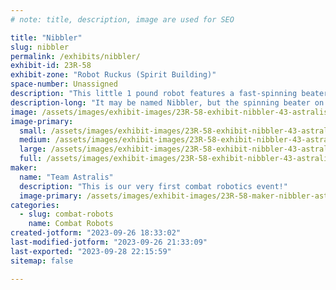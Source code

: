 ```yaml
---
# note: title, description, image are used for SEO

title: "Nibbler"
slug: nibbler
permalink: /exhibits/nibbler/
exhibit-id: 23R-58
exhibit-zone: "Robot Ruckus (Spirit Building)"
space-number: Unassigned
description: "This little 1 pound robot features a fast-spinning beater to nibble away at the competition!"
description-long: "It may be named Nibbler, but the spinning beater on the front of the robot will be taking big bites out of the competition!"
image: /assets/images/exhibit-images/23R-58-exhibit-nibbler-43-astralis-robotics-logo-8109-large.jpg
image-primary: 
  small: /assets/images/exhibit-images/23R-58-exhibit-nibbler-43-astralis-robotics-logo-8109-small.jpg
  medium: /assets/images/exhibit-images/23R-58-exhibit-nibbler-43-astralis-robotics-logo-8109-medium.jpg
  large: /assets/images/exhibit-images/23R-58-exhibit-nibbler-43-astralis-robotics-logo-8109-large.jpg
  full: /assets/images/exhibit-images/23R-58-exhibit-nibbler-43-astralis-robotics-logo-8109-full.jpg
maker: 
  name: "Team Astralis"
  description: "This is our very first combat robotics event!"
  image-primary: /assets/images/exhibit-images/23R-58-maker-nibbler-astralis-robotics-logo-medium.jpg
categories: 
  - slug: combat-robots
    name: Combat Robots
created-jotform: "2023-09-26 18:33:02"
last-modified-jotform: "2023-09-26 21:33:09"
last-exported: "2023-09-28 22:15:59"
sitemap: false

---
```

